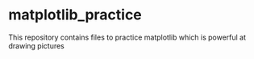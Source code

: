 # matplotlib_practice
This repository contains files to practice matplotlib which is powerful at drawing pictures
